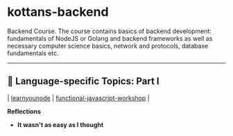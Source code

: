 # kottans-backend
Backend Course. The course contains basics of backend development: fundamentals of NodeJS or Golang and backend frameworks as well as necessary computer science basics, network and protocols, database fundamentals etc.

___
## :vertical_traffic_light: Language-specific Topics: Part I

| [learnyounode](learnyounode/learnyounode.png) | [functional-javascript-workshop](functional-javascript-workshop/functional-javascript-workshop.png) |

**Reflections**
 - **It wasn't as easy as I thought**

 
